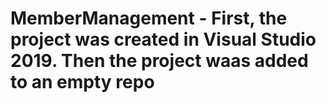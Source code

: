 # MemberManagement - First, the project was created in Visual Studio 2019. Then the project waas added to an empty repo
